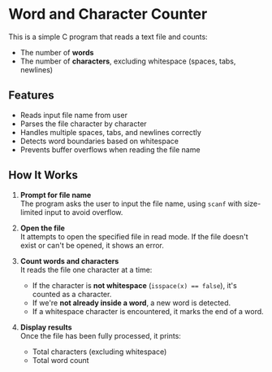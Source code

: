 # Word and Character Counter

This is a simple C program that reads a text file and counts:
- The number of **words**
- The number of **characters**, excluding whitespace (spaces, tabs, newlines)

## Features

- Reads input file name from user
- Parses the file character by character
- Handles multiple spaces, tabs, and newlines correctly
- Detects word boundaries based on whitespace
- Prevents buffer overflows when reading the file name

## How It Works

1. **Prompt for file name**  
   The program asks the user to input the file name, using `scanf` with size-limited input to avoid overflow.

2. **Open the file**  
   It attempts to open the specified file in read mode. If the file doesn't exist or can't be opened, it shows an error.

3. **Count words and characters**  
   It reads the file one character at a time:
   - If the character is **not whitespace** (`isspace(x) == false`), it's counted as a character.
   - If we're **not already inside a word**, a new word is detected.
   - If a whitespace character is encountered, it marks the end of a word.

4. **Display results**  
   Once the file has been fully processed, it prints:
   - Total characters (excluding whitespace)
   - Total word count